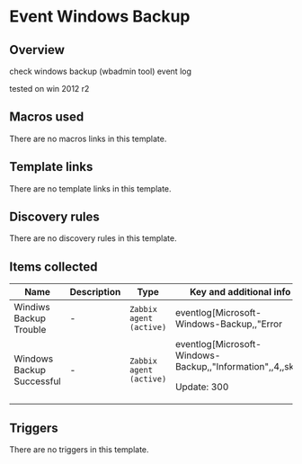 # Event Windows Backup

## Overview

check windows backup (wbadmin tool) event log


tested on win 2012 r2



## Macros used

There are no macros links in this template.

## Template links

There are no template links in this template.

## Discovery rules

There are no discovery rules in this template.

## Items collected

|Name|Description|Type|Key and additional info|
|----|-----------|----|----|
|Windiws Backup Trouble|<p>-</p>|`Zabbix agent (active)`|eventlog[Microsoft-Windows-Backup,,"Error|Critical|Warning",,,,skip]<p>Update: 300</p>|
|Windows Backup Successful|<p>-</p>|`Zabbix agent (active)`|eventlog[Microsoft-Windows-Backup,,"Information",,4,,skip]<p>Update: 300</p>|
## Triggers

There are no triggers in this template.

